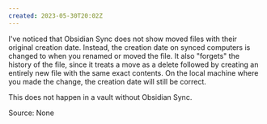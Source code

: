 ```yaml
---
created: 2023-05-30T20:02Z
---
```


I've noticed that Obsidian Sync does not show moved files with their original creation date. Instead, the creation date on synced computers is changed to when you renamed or moved the file. It also "forgets" the history of the file, since it treats a move as a delete followed by creating an entirely new file with the same exact contents. On the local machine where you made the change, the creation date will still be correct.

This does not happen in a vault without Obsidian Sync.

Source: None
